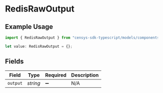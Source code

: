 # RedisRawOutput

## Example Usage

```typescript
import { RedisRawOutput } from "censys-sdk-typescript/models/components";

let value: RedisRawOutput = {};
```

## Fields

| Field              | Type               | Required           | Description        |
| ------------------ | ------------------ | ------------------ | ------------------ |
| `output`           | *string*           | :heavy_minus_sign: | N/A                |